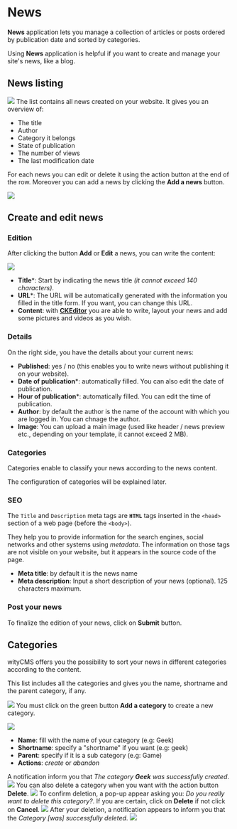# News

**News** application lets you manage a collection of articles or posts ordered by publication date and sorted by categories.

Using **News** application is helpful if you want to create and manage your site's news, like a blog. 

## News listing
![](news-01.png)
The list contains all news created on your website. It gives you an overview of: 

* The title 
* Author
* Category it belongs
* State of publication
* The number of views
* The last modification date

For each news you can edit or delete it using the action button at the end of the row. 
Moreover you can add a news by clicking the **Add a news** button.

![](news-02.png)

## Create and edit news

### Edition

After clicking the button **Add** or **Edit** a news, you can write the content:

![](post-news-02.png)

* **Title***: Start by indicating the news title *(it cannot exceed 140 characters)*.
* **URL***: The URL will be automatically generated with the information you filled in the title form. If you want, you can change this URL.
* **Content**: with **[CKEditor](http://docs.ckeditor.com/)** you are able to write, layout your news and add some pictures and videos as you wish.

### Details

On the right side, you have the details about your current news:

* **Published**: yes / no (this enables you to write news without publishing it on your website).
* **Date of publication***: automatically filled. You can also edit the date of publication.
*  **Hour of publication***: automatically filled. You can edit the time of publication.
* **Author**: by default the author is the name of the account with which you are logged in. You can chnage the author.
* **Image**: You can upload a main image (used like header / news preview etc., depending on your template, it cannot exceed 2 MB).

### Categories

Categories enable to classify your news according to the news content. 

The configuration of categories will be explained later. 

### SEO

The `Title` and `Description` meta tags are **`HTML`** tags inserted in the `<head>` section of a web page (before the `<body>`). 

They help you to provide information for the search engines, social networks and other systems using *metadata*. The information on those tags are not visible on your website, but it appears in the source code of the page.

* **Meta title**: by default it is the news name
* **Meta description**: Input a short description of your news (optional). 125 characters maximum.

### Post your news

To finalize the edition of your news, click on **Submit** button. 

## Categories

wityCMS offers you the possibility to sort your news in different categories according to the content.

This list includes all the categories and gives you the name, shortname and the parent category, if any.

![](news-04.png)
You must click on the green button **Add a category** to create a new category.

![](news-05.png)

* **Name**: fill with the name of your category (e.g: Geek)
* **Shortname**: specify a "shortname" if you want (e.g: geek)
* **Parent**: specify if it is a sub category (e.g: Game)
* **Actions**: *create* or *abandon*

A notification inform you that *The category **Geek** was successfully created*.
![](news-06.png)
You can also delete a category when you want with the action button **Delete**. 
![](news-07.png)
To confirm deletion, a pop-up appear asking you: *Do you really want to delete this category?*.
If you are certain, click on **Delete** if not click on **Cancel**.
![](news-08.png)
After your deletion, a notification appears to inform you that the *Category [was] successfully deleted*. 
![](news-09.png)